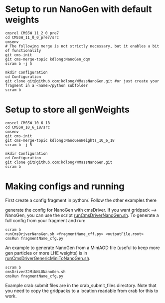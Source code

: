 # Setup to run NanoGen with default weights

```
cmsrel CMSSW_11_2_0_pre7
cd CMSSW_11_0_0_pre7/src
cmsenv
# The following merge is not strictly necessary, but it enables a bit of functionality
git cms-init
git cms-merge-topic kdlong:NanoGen_dqm
scram b -j 5

mkdir Configuration
cd Configuration
git clone git@github.com:kdlong/WMassNanoGen.git #or just create your fragment in a <name>/python subfolder
scram b
```


# Setup to store all genWeights

```
cmsrel CMSSW_10_6_18
cd CMSSW_10_6_18/src
cmsenv
git cms-init
git cms-merge-topic kdlong:NanoGenWeights_10_6_18
scram b -j 5

mkdir Configuration
cd Configuration
git clone git@github.com:kdlong/WMassNanoGen.git
scram b
```

# Making configs and running
First create a config fragment in python/<your config>. Follow the other examples there

generate the config for NanoGen with cmsDriver. If you want gridpack --> NanoGen, you can use the script [runCmsDriverNanoGen.sh](runCmsDriverNanoGen.sh). To generate a full config from your fragment and run:

```
scram b
runCmsDriverNanoGen.sh <fragmentName_cff.py> <outputFile.root>
cmsRun fragmentName_cfg.py
```

An example to generate NanoGen from a MiniAOD file (useful to keep more gen particles or more LHE weights) is in [runCmsDriverGenericMiniToNanoGen.sh](runCmsDriverGenericMiniToNanoGen.sh).


```
scram b
cmsDriverZJMiNNLONanoGen.sh
cmsRun fragmentName_cfg.py
```

Example crab submit files are in the crab_submit_files directory. Note that you need to copy the gridpacks to a location readable from crab for this to work.

